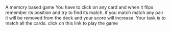 A memory based game
You have to click on any card and when it flips remember its position and try to find its match.
if you match match any pair it will be removed from the deck and your score will increase.
Your task is to match all the cards.
click on this link to play the game
